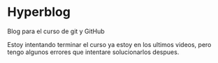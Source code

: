 # Hyperblog <i class="fa fa-laptop" aria-hidden="true"></i>
Blog para el curso de git y GitHub

Estoy intentando terminar el curso ya estoy en los ultimos videos, pero tengo algunos errores que intentare solucionarlos despues.